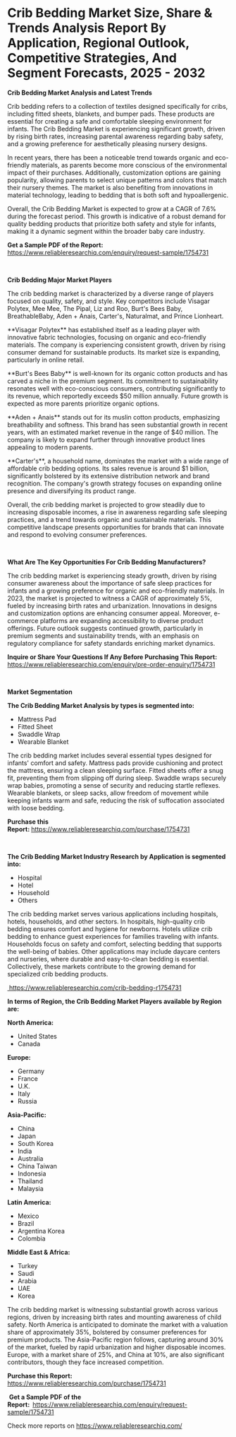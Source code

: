<p><h1>Crib Bedding Market Size, Share & Trends Analysis Report By Application, Regional Outlook, Competitive Strategies, And Segment Forecasts, 2025 - 2032</h1></p><p><strong>Crib Bedding Market Analysis and Latest Trends</strong></p>
<p><p>Crib bedding refers to a collection of textiles designed specifically for cribs, including fitted sheets, blankets, and bumper pads. These products are essential for creating a safe and comfortable sleeping environment for infants. The Crib Bedding Market is experiencing significant growth, driven by rising birth rates, increasing parental awareness regarding baby safety, and a growing preference for aesthetically pleasing nursery designs. </p><p>In recent years, there has been a noticeable trend towards organic and eco-friendly materials, as parents become more conscious of the environmental impact of their purchases. Additionally, customization options are gaining popularity, allowing parents to select unique patterns and colors that match their nursery themes. The market is also benefiting from innovations in material technology, leading to bedding that is both soft and hypoallergenic.</p><p>Overall, the Crib Bedding Market is expected to grow at a CAGR of 7.6% during the forecast period. This growth is indicative of a robust demand for quality bedding products that prioritize both safety and style for infants, making it a dynamic segment within the broader baby care industry.</p></p>
<p><strong>Get a Sample PDF of the Report:&nbsp;</strong> <a href="https://www.reliableresearchiq.com/enquiry/request-sample/1754731?utm_campaign=3103&utm_medium=2&utm_source=Github&utm_content=ia&utm_term=04042025&utm_id=crib-bedding">https://www.reliableresearchiq.com/enquiry/request-sample/1754731</a></p>
<p>&nbsp;</p>
<p><strong>Crib Bedding Major Market Players</strong></p>
<p><p>The crib bedding market is characterized by a diverse range of players focused on quality, safety, and style. Key competitors include Visagar Polytex, Mee Mee, The Pipal, Liz and Roo, Burt's Bees Baby, BreathableBaby, Aden + Anais, Carter's, Naturalmat, and Prince Lionheart.</p><p>**Visagar Polytex** has established itself as a leading player with innovative fabric technologies, focusing on organic and eco-friendly materials. The company is experiencing consistent growth, driven by rising consumer demand for sustainable products. Its market size is expanding, particularly in online retail.</p><p>**Burt's Bees Baby** is well-known for its organic cotton products and has carved a niche in the premium segment. Its commitment to sustainability resonates well with eco-conscious consumers, contributing significantly to its revenue, which reportedly exceeds $50 million annually. Future growth is expected as more parents prioritize organic options.</p><p>**Aden + Anais** stands out for its muslin cotton products, emphasizing breathability and softness. This brand has seen substantial growth in recent years, with an estimated market revenue in the range of $40 million. The company is likely to expand further through innovative product lines appealing to modern parents.</p><p>**Carter's**, a household name, dominates the market with a wide range of affordable crib bedding options. Its sales revenue is around $1 billion, significantly bolstered by its extensive distribution network and brand recognition. The company's growth strategy focuses on expanding online presence and diversifying its product range.</p><p>Overall, the crib bedding market is projected to grow steadily due to increasing disposable incomes, a rise in awareness regarding safe sleeping practices, and a trend towards organic and sustainable materials. This competitive landscape presents opportunities for brands that can innovate and respond to evolving consumer preferences.</p></p>
<p>&nbsp;</p>
<p><strong>What Are The Key Opportunities For Crib Bedding Manufacturers?</strong></p>
<p><p>The crib bedding market is experiencing steady growth, driven by rising consumer awareness about the importance of safe sleep practices for infants and a growing preference for organic and eco-friendly materials. In 2023, the market is projected to witness a CAGR of approximately 5%, fueled by increasing birth rates and urbanization. Innovations in designs and customization options are enhancing consumer appeal. Moreover, e-commerce platforms are expanding accessibility to diverse product offerings. Future outlook suggests continued growth, particularly in premium segments and sustainability trends, with an emphasis on regulatory compliance for safety standards enriching market dynamics.</p></p>
<p><strong>Inquire or Share Your Questions If Any Before Purchasing This Report:</strong> <a href="https://www.reliableresearchiq.com/enquiry/pre-order-enquiry/1754731?utm_campaign=3103&utm_medium=2&utm_source=Github&utm_content=ia&utm_term=04042025&utm_id=crib-bedding">https://www.reliableresearchiq.com/enquiry/pre-order-enquiry/1754731</a></p>
<p>&nbsp;</p>
<p><strong>Market Segmentation</strong></p>
<p><strong>The Crib Bedding Market Analysis by types is segmented into:</strong></p>
<p><ul><li>Mattress Pad</li><li>Fitted Sheet</li><li>Swaddle Wrap</li><li>Wearable Blanket</li></ul></p>
<p><p>The crib bedding market includes several essential types designed for infants' comfort and safety. Mattress pads provide cushioning and protect the mattress, ensuring a clean sleeping surface. Fitted sheets offer a snug fit, preventing them from slipping off during sleep. Swaddle wraps securely wrap babies, promoting a sense of security and reducing startle reflexes. Wearable blankets, or sleep sacks, allow freedom of movement while keeping infants warm and safe, reducing the risk of suffocation associated with loose bedding.</p></p>
<p><strong>Purchase this Report:&nbsp;</strong><a href="https://www.reliableresearchiq.com/purchase/1754731?utm_campaign=3103&utm_medium=2&utm_source=Github&utm_content=ia&utm_term=04042025&utm_id=crib-bedding">https://www.reliableresearchiq.com/purchase/1754731</a></p>
<p>&nbsp;</p>
<p><strong>The Crib Bedding Market Industry Research by Application is segmented into:</strong></p>
<p><ul><li>Hospital</li><li>Hotel</li><li>Household</li><li>Others</li></ul></p>
<p><p>The crib bedding market serves various applications including hospitals, hotels, households, and other sectors. In hospitals, high-quality crib bedding ensures comfort and hygiene for newborns. Hotels utilize crib bedding to enhance guest experiences for families traveling with infants. Households focus on safety and comfort, selecting bedding that supports the well-being of babies. Other applications may include daycare centers and nurseries, where durable and easy-to-clean bedding is essential. Collectively, these markets contribute to the growing demand for specialized crib bedding products.</p></p>
<p><a href="https://www.reliableresearchiq.com/crib-bedding-r1754731?utm_campaign=3103&utm_medium=2&utm_source=Github&utm_content=ia&utm_term=04042025&utm_id=crib-bedding">&nbsp;https://www.reliableresearchiq.com/crib-bedding-r1754731</a></p>
<p><strong>In terms of Region, the Crib Bedding Market Players available by Region are:</strong></p>
<p>
    <p> <strong> North America: </strong>
        <ul>
            <li>United States</li>
            <li>Canada</li>
        </ul>
        </p> 
    <p> <strong> Europe: </strong>
        <ul>
            <li>Germany</li>
            <li>France</li>
            <li>U.K.</li>
            <li>Italy</li>
            <li>Russia</li>
        </ul>
        </p> 
    <p> <strong> Asia-Pacific: </strong>
        <ul>
            <li>China</li>
            <li>Japan</li>
            <li>South Korea</li>
            <li>India</li>
            <li>Australia</li>
            <li>China Taiwan</li>
            <li>Indonesia</li>
            <li>Thailand</li>
            <li>Malaysia</li>
        </ul>
        </p> 
    <p> <strong> Latin America: </strong>
        <ul>
            <li>Mexico</li>
            <li>Brazil</li>
            <li>Argentina Korea</li>
            <li>Colombia</li>
        </ul>
        </p> 
    <p> <strong> Middle East & Africa: </strong>
        <ul>
            <li>Turkey</li>
            <li>Saudi</li>
            <li>Arabia</li>
            <li>UAE</li>
            <li>Korea</li>
        </ul>
    </p>
    </p>
<p><p>The crib bedding market is witnessing substantial growth across various regions, driven by increasing birth rates and mounting awareness of child safety. North America is anticipated to dominate the market with a valuation share of approximately 35%, bolstered by consumer preferences for premium products. The Asia-Pacific region follows, capturing around 30% of the market, fueled by rapid urbanization and higher disposable incomes. Europe, with a market share of 25%, and China at 10%, are also significant contributors, though they face increased competition.</p></p>
<p><strong>Purchase this Report: </strong><a href="https://www.reliableresearchiq.com/purchase/1754731?utm_campaign=3103&utm_medium=2&utm_source=Github&utm_content=ia&utm_term=04042025&utm_id=crib-bedding">https://www.reliableresearchiq.com/purchase/1754731</a></p>
<p>&nbsp;<strong>Get a Sample PDF of the Report:&nbsp;&nbsp;</strong><a href="https://www.reliableresearchiq.com/enquiry/request-sample/1754731?utm_campaign=3103&utm_medium=2&utm_source=Github&utm_content=ia&utm_term=04042025&utm_id=crib-bedding">https://www.reliableresearchiq.com/enquiry/request-sample/1754731</a></p>
<p><strong></strong></p>
<p>Check more reports on <a href="https://www.reliableresearchiq.com/?utm_campaign=3103&utm_medium=2&utm_source=Github&utm_content=ia&utm_term=04042025&utm_id=crib-bedding">https://www.reliableresearchiq.com/</a></p>